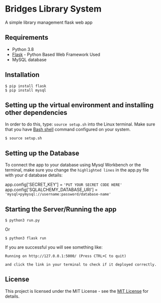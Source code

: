 # Bridges Library System 
A simple library management flask web app

## Requirements
* Python 3.8
* [Flask](http://flask.pocoo.org/docs/0.11/)  - Python Based Web Framework Used
* MySQL database

## Installation
```
$ pip install flask
$ pip install mysql
```

## Setting up the virtual environment and installing other dependencies

In order to do this, type: ```source setup.sh``` into the Linux terminal. Make sure that you have [Bash shell](https://www.gnu.org/software/bash/manual/html_node/Basic-Installation.html) command configured on your system. 
```
$ source setup.sh
```

## Setting up the Database
To connect the app to your database using Mysql Workbench or the terminal, make sure you change the ```highlighted lines``` in the app.py file with your d database details:

app.config['SECRET_KEY'] = ```'PUT YOUR SECRET CODE HERE'```
app.config['SQLALCHEMY_DATABASE_URI'] = ```'mysql+pymysql://username:password/database-name'```

## Starting the Server/Running the app
```
$ python3 run.py
```

Or  
```
$ python3 flask run
```
If you are successful you will see something like:  
```
Running on http://127.0.0.1:5000/ (Press CTRL+C to quit)

and click the link in your terminal to check if it deployed correctly.
```
## License 

This project is licensed under the MIT License - see the [MIT License](https://opensource.org/licenses/MIT) for details.
